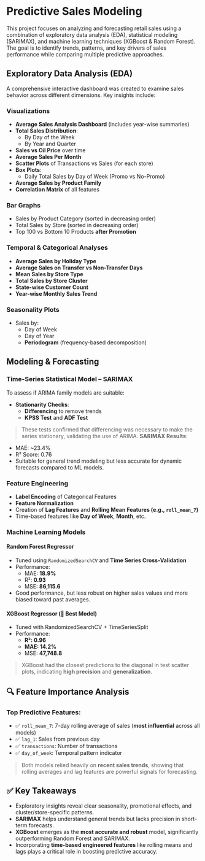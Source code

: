 # Predictive Sales Modeling
This project focuses on analyzing and forecasting retail sales using a combination of exploratory data analysis (EDA), statistical modeling (SARIMAX), and machine learning techniques (XGBoost & Random Forest). 
The goal is to identify trends, patterns, and key drivers of sales performance while comparing multiple predictive approaches.
## Exploratory Data Analysis (EDA)
A comprehensive interactive dashboard was created to examine sales behavior across different dimensions. Key insights include:
### Visualizations
- **Average Sales Analysis Dashboard** (includes year-wise summaries)
- **Total Sales Distribution**:
  - By Day of the Week
  - By Year and Quarter
- **Sales vs Oil Price** over time
- **Average Sales Per Month**
- **Scatter Plots** of Transactions vs Sales (for each store)
- **Box Plots**:
  - Daily Total Sales by Day of Week (Promo vs No-Promo)
- **Average Sales by Product Family**
- **Correlation Matrix** of all features
### Bar Graphs
- Sales by Product Category (sorted in decreasing order)
- Total Sales by Store (sorted in decreasing order)
- Top 100 vs Bottom 10 Products **after Promotion**
### Temporal & Categorical Analyses
- **Average Sales by Holiday Type**
- **Average Sales on Transfer vs Non-Transfer Days**
- **Mean Sales by Store Type**
- **Total Sales by Store Cluster**
- **State-wise Customer Count**
- **Year-wise Monthly Sales Trend**
### Seasonality Plots
- Sales by:
  - Day of Week
  - Day of Year
  - **Periodogram** (frequency-based decomposition)
## Modeling & Forecasting
### Time-Series Statistical Model – SARIMAX
To assess if ARIMA family models are suitable:
- **Stationarity Checks**:
  - **Differencing** to remove trends
  - **KPSS Test** and **ADF Test**
> These tests confirmed that differencing was necessary to make the series stationary, validating the use of ARIMA.
> **SARIMAX Results**:
- MAE: ~23.4%
- R² Score: 0.76
- Suitable for general trend modeling but less accurate for dynamic forecasts compared to ML models.
### Feature Engineering
- **Label Encoding** of Categorical Features
- **Feature Normalization**
- Creation of **Lag Features** and **Rolling Mean Features (e.g., `roll_mean_7`)**
- Time-based features like **Day of Week**, **Month**, etc.
### Machine Learning Models
#### Random Forest Regressor
- Tuned using `RandomizedSearchCV` and **Time Series Cross-Validation**
- Performance:
  - MAE: **18.9%**
  - R²: **0.93**
  - MSE: **86,115.6**
- Good performance, but less robust on higher sales values and more biased toward past averages.
#### XGBoost Regressor (🚀 **Best Model**)  
- Tuned with RandomizedSearchCV + TimeSeriesSplit
- Performance:
  - **R²: 0.96**
  - **MAE: 14.2%**
  - MSE: **47,748.8**
> XGBoost had the closest predictions to the diagonal in test scatter plots, indicating **high precision** and **generalization**.
## 🔍 Feature Importance Analysis
### Top Predictive Features:
- ✅ `roll_mean_7`: 7-day rolling average of sales (**most influential** across all models)
- ✅ `lag_1`: Sales from previous day
- ✅ `transactions`: Number of transactions
- ✅ `day_of_week`: Temporal pattern indicator
> Both models relied heavily on **recent sales trends**, showing that rolling averages and lag features are powerful signals for forecasting.
## ✅ Key Takeaways
- Exploratory insights reveal clear seasonality, promotional effects, and cluster/store-specific patterns.
- **SARIMAX** helps understand general trends but lacks precision in short-term forecasts.
- **XGBoost** emerges as the **most accurate and robust** model, significantly outperforming Random Forest and SARIMAX.
- Incorporating **time-based engineered features** like rolling means and lags plays a critical role in boosting predictive accuracy.
